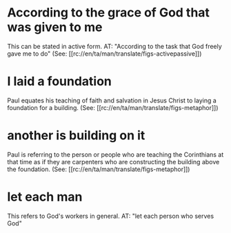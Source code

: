 # According to the grace of God that was given to me

This can be stated in active form. AT: "According to the task that God freely gave me to do" (See: [[rc://en/ta/man/translate/figs-activepassive]])

# I laid a foundation

Paul equates his teaching of faith and salvation in Jesus Christ to laying a foundation for a building. (See: [[rc://en/ta/man/translate/figs-metaphor]])

# another is building on it

Paul is referring to the person or people who are teaching the Corinthians at that time as if they are carpenters who are constructing the building above the foundation. (See: [[rc://en/ta/man/translate/figs-metaphor]])

# let each man

This refers to God's workers in general. AT: "let each person who serves God"

